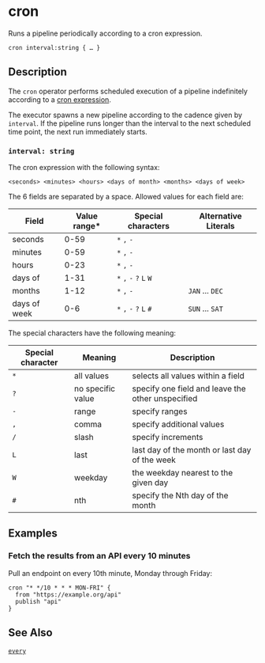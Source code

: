 # cron

Runs a pipeline periodically according to a cron expression.

```tql
cron interval:string { … }
```

## Description

The `cron` operator performs scheduled execution of a pipeline indefinitely
according to a [cron expression](https://en.wikipedia.org/wiki/Cron).

The executor spawns a new pipeline according to the cadence given by
`interval`. If the pipeline runs longer than the interval to the next
scheduled time point, the next run immediately starts.

### `interval: string`

The cron expression with the following syntax:

```
<seconds> <minutes> <hours> <days of month> <months> <days of week>
```

The 6 fields are separated by a space. Allowed values for each field are:

| Field | Value range* | Special characters | Alternative Literals |
| --- | ---  | --- | --- |
| seconds |  0-59 | `*` `,` `-` | |
| minutes |  0-59 | `*` `,` `-` | |
| hours |  0-23 | `*` `,` `-` | |
| days of | 1-31 | `*` `,` `-` `?` `L` `W` | |
| months | 1-12 | `*` `,` `-` | `JAN` ... `DEC` |
| days of week |  0-6 | `*` `,` `-` `?` `L` `#` | `SUN` ... `SAT` |

The special characters have the following meaning:

| Special character | Meaning | Description |
| --- | --- | --- |
| `*` | all values | selects all values within a field |
| `?` | no specific value | specify one field and leave the other unspecified |
| `-` | range | specify ranges |
| `,` | comma | specify additional values |
| `/` | slash | specify increments |
| `L` | last | last day of the month or last day of the week |
| `W` | weekday | the weekday nearest to the given day |
| `#` | nth |  specify the Nth day of the month |

## Examples

### Fetch the results from an API every 10 minutes

Pull an endpoint on every 10th minute, Monday through Friday:

```tql
cron "* */10 * * * MON-FRI" {
  from "https://example.org/api"
  publish "api"
}
```

## See Also

[`every`](every.md)
